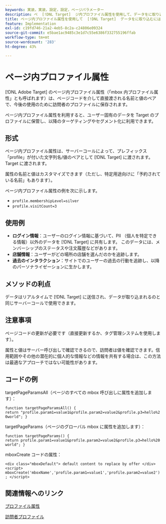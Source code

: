 ```yaml
---
keywords: 実装，実装，設定，設定，ページパラメーター
description: ペ  [!DNL Target]  ジ内プロファイル属性を使用して、データをに取り込みます。
title: ページ内プロファイル属性を使用して  [!DNL Target]  データをに取り込むにはどうすればよいですか？
feature: Implementation
exl-id: c19fd746-21a2-4eb5-8c2a-c24806e09324
source-git-commit: e5bae1ac9485c3e1d7c55e6386f332755196ffab
workflow-type: tm+mt
source-wordcount: '283'
ht-degree: 43%

---
```


# ページ内プロファイル属性

[!DNL Adobe Target] のページ内プロファイル属性（「mbox 内プロファイル属性」とも呼ばれます）は、ページコードを介して直接渡される名前と値のペアで、今後の使用のために訪問者のプロファイルに保存されます。

ページ内プロファイル属性を利用すると、ユーザー固有のデータを Target のプロファイルに保管し、以降のターゲティングやセグメント化に利用できます。

## 形式

ページ内プロファイル属性は、サーバーコールによって、プレフィックス「profile」が付いた文字列名/値のペアとして [!DNL Target] に渡されます。 Target に渡されます。

属性の名前と値はカスタマイズできます（ただし、特定用途向けに「予約されている名前」もあります）。

ページ内プロファイル属性の例を次に示します。

* `profile.membershipLevel=silver`
* `profile.visitCount=3`

## 使用例

* **ログイン情報**：ユーザーのログイン情報に基づいて、PII （個人を特定できる情報）以外のデータを [!DNL Target] に共有します。 このデータには、メンバーシップのステータスや注文履歴などがあります。
* **店舗情報**：ユーザーがどの場所の店舗を選んだのかを追跡します。
* **過去のインタラクション**：サイトでのユーザーの過去の行動を追跡し、以降のパーソナライゼーションに生かします。

## メソッドの利点

データはリアルタイムで [!DNL Target] に送信され、データが取り込まれるのと同じサーバーコールで使用できます。

## 注意事項

ページコードの更新が必要です（直接更新するか、タグ管理システムを使用します）。

属性と値はサーバー呼び出しで確認できるので、訪問者は値を確認できます。信用範囲やその他の潜在的に個人的な情報などの情報を共有する場合は、この方法は最適なアプローチではない可能性があります。

## コードの例

targetPageParamsAll（ページのすべての mbox 呼び出しに属性を追加します）：

`function targetPageParamsAll() { return "profile.param1=value1&profile.param2=value2&profile.p3=hello%20world"; }`

targetPageParams（ページのグローバル mbox に属性を追加します）：

`function targetPageParams() { return profile.param1=value1&profile.param2=value2&profile.p3=hello%20world"; }`

mboxCreate コードの属性：

`<div class="mboxDefault"> default content to replace by offer </div> <script> mboxCreate('mboxName','profile.param1=value1','profile.param2=value2'); </script>`

## 関連情報へのリンク

[プロファイル属性](https://experienceleague.adobe.com/docs/target/using/audiences/visitor-profiles/profile-parameters.html?lang=ja)

[訪問者プロファイル](https://experienceleague.adobe.com/docs/target/using/audiences/create-audiences/categories-audiences/visitor-profile.html?lang=ja)

